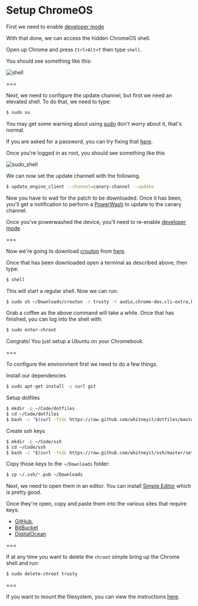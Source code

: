 # Setup ChromeOS

First we need to enable [developer mode](http://www.howtogeek.com/210817/how-to-enable-developer-mode-on-your-chromebook)

With that done, we can access the hidden ChromeOS shell.

Open up Chrome and press `Ctrl+Alt+T` then type `shell`.

You should see something like this:

![shell](http://i.imgur.com/UmzgMXq.png)

===

Next, we need to configure the update channel, but first we need an elevated shell. To do that, we need to type:

```sh
$ sudo su
```

You may get some warning about using [sudo](https://en.wikipedia.org/wiki/Sudo) don't worry about it, that's normal.

If you are asked for a password, you can try fixing that [here](passwd.md).

Once you're logged in as root, you should see something like this

![sudo_shell](http://i.imgur.com/eHdSiXD.png)

We can now set the update channell with the following.

```sh
$ update_engine_client --channel=canary-channel --update
```

Now you have to wait for the patch to be downloaded. Once it has been, you'll get a notification to perform a
[PowerWash](https://support.google.com/chromebook/answer/183084)
to update to the canary channel.

Once you've powerwashed the device, you'll need to re-enable
[developer mode](http://www.howtogeek.com/210817/how-to-enable-developer-mode-on-your-chromebook).

===

Now we're going to download
[crouton](https://github.com/dnschneid/crouton) from [here](https://goo.gl/fd3zc).

Once that has been downloaded open a terminal as described above, then type:

```sh
$ shell
```

This will start a regular shell. Now we can run:

```sh
$ sudo sh ~/Downloads/crouton -r trusty -t audio,chrome-dev,cli-extra,keyboard,touch,unity,xorg
```

Grab a coffee as the above command will take a while. Once that has finished, you can log into the shell with:

```sh
$ sudo enter-chroot
```

Congrats! You just setup a Ubuntu on your Chromebook.

===

To configure the environment first we need to do a few things.

Install our dependencies

```sh
$ sudo apt-get install -y curl git
```

Setup dotfiles

```sh
$ mkdir -p ~/Code/dotfiles
$ cd ~/Code/dotfiles
$ bash -c "$(curl -fsSL https://raw.github.com/whitneyit/dotfiles/master/bin/dotfiles)"
```

Create ssh keys

```sh
$ mkdir -p ~/Code/ssh
$ cd ~/Code/ssh
$ bash -c "$(curl -fsSL https://raw.github.com/whitneyit/ssh/master/setup)"
```

Copy those keys to the `~/Downloads` folder:

```sh
$ cp ~/.ssh/*.pub ~/Downloads
```

Next, we need to open them in an editor. You can install
[Simple Editor](https://chrome.google.com/webstore/detail/simple-editor/dbcakhkjkfomilmicpakkdfoannfonmi)
which is pretty good.

Once they're open, copy and paste them into the various sites that require keys:

* [GitHub](https://github.com/settings/keys),
* [BitBucket](https://bitbucket.org/account/user/whitneyit/ssh-keys/)
* [DigitalOcean](https://cloud.digitalocean.com/settings/security)

===

If at any time you want to delete the `chroot` simple bring up the Chrome shell and run:

```sh
$ sudo delete-chroot trusty
```

===

If you want to mount the filesystem, you can view the instructions [here](mount.md).
